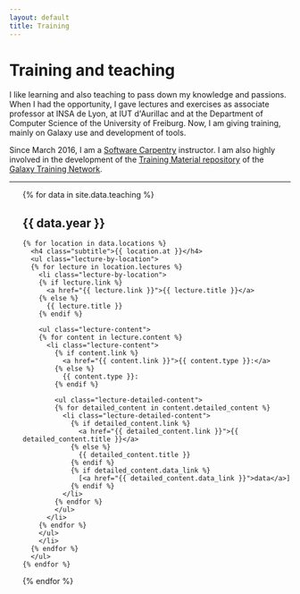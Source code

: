 ```yaml
---
layout: default
title: Training
---
```


# Training and teaching

I like learning and also teaching to pass down my knowledge and passions. When I had the opportunity, I gave lectures and exercises as associate professor at INSA de Lyon, at IUT d'Aurillac and at the Department of Computer Science of the University of Freiburg. Now, I am giving training, mainly on Galaxy use and development of tools.

Since March 2016, I am a [Software Carpentry](https://software-carpentry.org/) instructor. I am also highly involved in the development of the [Training Material repository](http://galaxyproject.github.io/training-material/) of the [Galaxy Training Network](https://new.galaxyproject.org/teach/gtn/).

---

<ul class="lectures">
  {% for data in site.data.teaching %}
    <h2 class="title">{{ data.year }}</h2>

    {% for location in data.locations %}
      <h4 class="subtitle">{{ location.at }}</h4>
      <ul class="lecture-by-location">
      {% for lecture in location.lectures %}
        <li class="lecture-by-location">
        {% if lecture.link %}
          <a href="{{ lecture.link }}">{{ lecture.title }}</a>
        {% else %}
          {{ lecture.title }}
        {% endif %}

        <ul class="lecture-content">
        {% for content in lecture.content %}
          <li class="lecture-content">
            {% if content.link %}
              <a href="{{ content.link }}">{{ content.type }}:</a>
            {% else %}
              {{ content.type }}:
            {% endif %}

            <ul class="lecture-detailed-content">
            {% for detailed_content in content.detailed_content %}
              <li class="lecture-detailed-content">
                {% if detailed_content.link %}
                  <a href="{{ detailed_content.link }}">{{ detailed_content.title }}</a>
                {% else %}
                  {{ detailed_content.title }}
                {% endif %}
                {% if detailed_content.data_link %}
                  [<a href="{{ detailed_content.data_link }}">data</a>]
                {% endif %}
              </li>
            {% endfor %}
            </ul>
          </li>
        {% endfor %}
        </ul>
        </li>
      {% endfor %}
      </ul>
    {% endfor %}
  {% endfor %}
</ul>
